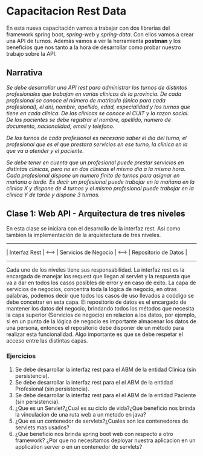 # Capacitacion Rest Data
En esta nueva capacitación vamos a trabajar con dos librerias del framework spring boot, *spring-web* y *spring-data*. Con ellos vamos a crear una API de turnos. Además vamos a ver la herramienta **postman** y los beneficios que nos tanto a la hora de desarrollar como probar nuestro trabajo sobre la API.
## Narrativa
*Se debe desarrollar una API rest para administrar los turnos de distintos profesionales que trabajan en varias clinicas de la provincia. 
De cada profesional se conoce el número de matricula (único para cada profesional), el dni, nombre, apellido, edad, especialidad y los turnos que tiene en cada clinica. De las clinicas se conoce el CUIT y la razon social. De los pacientes se debe registrar el nombre, apellido, numero de documento, nacionalidad, email y telefono.*

*De los turnos de cada profesional es necesario saber el dia del turno, el profesional que es el que prestará servicios en ese turno, la clinica en la que va a atender y el paciente.*

*Se debe tener en cuenta que un profesional puede prestar servicios en distintas clinicas, pero no en dos clinicas el mismo dia a la misma hora. Cada profesional dispone un numero finito de turnos para asignar en mañana o tarde. Es decir un profesional puede trabajar en la mañana en la clinica X y dispone de 4 turnos y el mismo profesional puede trabajar en la clinica Y de tarde y dispone 3 turnos.*

## Clase 1: Web API - Arquitectura de tres niveles
En esta clase se iniciara con el desarrollo de la interfaz rest. Asi como tambien la implementación de la arquietectura de tres niveles.

  ---------------------        ------------------------      ------------------------
  |   Interfaz Rest   |  <-->  | Servicios de Negocio | <--> | Repositorio de Datos |
  ---------------------        ------------------------      ------------------------

Cada uno de los niveles tiene sus responsabilidad. La interfaz rest es la encargada de manejar los request que llegan al servlet y la respuesta que va a dar en todos los casos posibles de error y en caso de exito. La capa de servicios de negocios, concentra toda la lógica de negocio, en otras palabras, podemos decir que todos los casos de uso llevados a coódigo se debe concetrar en esta capa. El repositorio de datos es el encargado de mantener los datos del negocio, brindando todos los métodos que necesita la capa superior (Servicios de negocio) en relacion a los datos, por ejemplo, si en un punto de la lógica de negocio es importante almacenar los datos de una persona, entonces el repositorio debe disponer de un método para realizar esta funcionalidad. Algo importante es que se debe respetar el acceso entre las distintas capas. 

### Ejercicios
1. Se debe desarrollar la interfaz rest para el ABM de la entidad Clinica (sin persistencia).
1. Se debe desarrollar la interfaz rest para el el ABM de la entidad Profesional (sin persistencia).
1. Se debe desarrollar la interfaz rest para el el ABM de la entidad Paciente (sin persistencia).
1. ¿Que es un Servlet?¿Cual es su ciclo de vida?¿Que beneficio nos brinda la vinculacion de una ruta web a un metodo en java?
1. ¿Que es un contenedor de servlets?¿Cuales son los contenedores de servlets mas usados?
1. ¿Que beneficio nos brinda spring boot web con respecto a otro framework? ¿Por que no necesitamos deployar nuestra aplicacion en un application server o en un contenedor de servlets?
